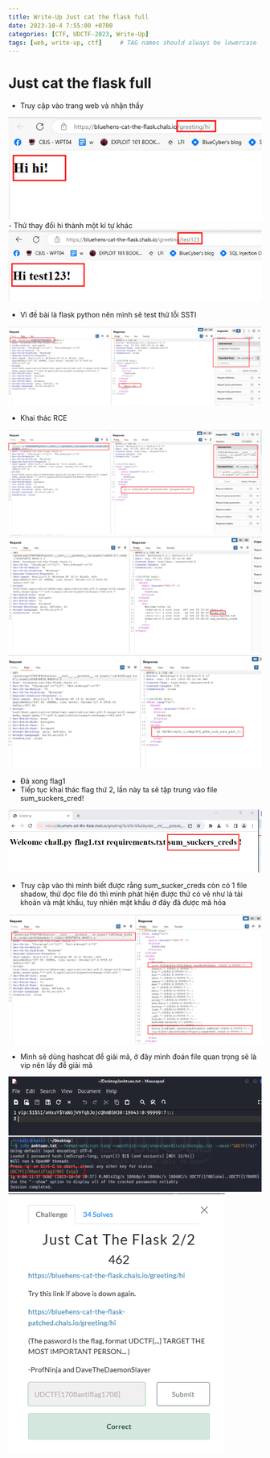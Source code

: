 ```yaml
---
title: Write-Up Just cat the flask full
date: 2023-10-4 7:55:00 +0700
categories: [CTF, UDCTF-2023, Write-Up]
tags: [web, write-up, ctf]     # TAG names should always be lowercase
---
```

# Just cat the flask full

- Truy cập vào trang web và nhận thấy

<img src="/assets/writeup/cookie/Just cat the flask full 100d3d03530f466b9d49ec1174aa24b2/Untitled.png">
- Thử thay đổi hi thành một kí tự khác

<img src="/assets/writeup/cookie/Just cat the flask full 100d3d03530f466b9d49ec1174aa24b2/Untitled 1.png">

- Vì đề bài là flask python nên mình sẽ test thử lỗi SSTI

<img src="/assets/writeup/cookie/Just cat the flask full 100d3d03530f466b9d49ec1174aa24b2/Untitled 2.png">

- Khai thác RCE

<img src="/assets/writeup/cookie/Just cat the flask full 100d3d03530f466b9d49ec1174aa24b2/Untitled 3.png">

<img src="/assets/writeup/cookie/Just cat the flask full 100d3d03530f466b9d49ec1174aa24b2/Untitled 4.png">

<img src="/assets/writeup/cookie/Just cat the flask full 100d3d03530f466b9d49ec1174aa24b2/Untitled 5.png">

- Đã xong flag1
- Tiếp tục khai thác flag thứ 2, lần này ta sẽ tập trung vào file sum_suckers_cred!

<img src="/assets/writeup/cookie/Just cat the flask full 100d3d03530f466b9d49ec1174aa24b2/Untitled 6.png">

- Truy cập vào thì mình biết được rằng sum_sucker_creds còn có 1 file shadow, thử đọc file đó thì mình phát hiện được thứ có vẻ như là tài khoản và mật khẩu, tuy nhiên mật khẩu ở đây đã được mã hóa

<img src="/assets/writeup/cookie/Just cat the flask full 100d3d03530f466b9d49ec1174aa24b2/Untitled 7.png">

- Mình sẽ dùng hashcat để giải mã, ở đây mình đoán file quan trọng sẽ là vip nên lấy để giải mã

<img src="/assets/writeup/cookie/Just cat the flask full 100d3d03530f466b9d49ec1174aa24b2/Untitled 8.png">

<img src="/assets/writeup/cookie/Just cat the flask full 100d3d03530f466b9d49ec1174aa24b2/Untitled 9.png">

<img src="/assets/writeup/cookie/Just cat the flask full 100d3d03530f466b9d49ec1174aa24b2/Untitled 10.png">
